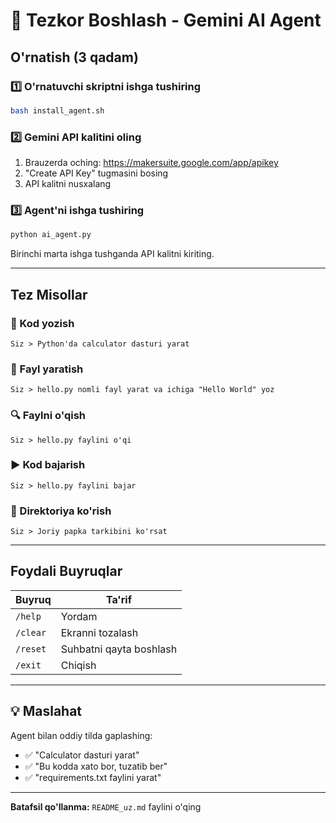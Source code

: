 # 🚀 Tezkor Boshlash - Gemini AI Agent

## O'rnatish (3 qadam)

### 1️⃣ O'rnatuvchi skriptni ishga tushiring

```bash
bash install_agent.sh
```

### 2️⃣ Gemini API kalitini oling

1. Brauzerda oching: https://makersuite.google.com/app/apikey
2. "Create API Key" tugmasini bosing
3. API kalitni nusxalang

### 3️⃣ Agent'ni ishga tushiring

```bash
python ai_agent.py
```

Birinchi marta ishga tushganda API kalitni kiriting.

---

## Tez Misollar

### 📝 Kod yozish
```
Siz > Python'da calculator dasturi yarat
```

### 📁 Fayl yaratish
```
Siz > hello.py nomli fayl yarat va ichiga "Hello World" yoz
```

### 🔍 Faylni o'qish
```
Siz > hello.py faylini o'qi
```

### ▶️ Kod bajarish
```
Siz > hello.py faylini bajar
```

### 📂 Direktoriya ko'rish
```
Siz > Joriy papka tarkibini ko'rsat
```

---

## Foydali Buyruqlar

| Buyruq | Ta'rif |
|--------|---------|
| `/help` | Yordam |
| `/clear` | Ekranni tozalash |
| `/reset` | Suhbatni qayta boshlash |
| `/exit` | Chiqish |

---

## 💡 Maslahat

Agent bilan oddiy tilda gaplashing:
- ✅ "Calculator dasturi yarat"
- ✅ "Bu kodda xato bor, tuzatib ber"
- ✅ "requirements.txt faylini yarat"

---

**Batafsil qo'llanma:** `README_uz.md` faylini o'qing
